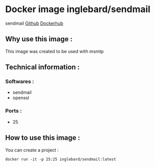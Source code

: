 # Docker image inglebard/sendmail
sendmail
[Github](https://github.com/Inglebard/dockerfiles/tree/sendmail)
[Dockerhub](https://hub.docker.com/r/inglebard/sendmail)

## Why use this image :

This image was created to be used with msmtp

## Technical information :

### Softwares :
* sendmail
* openssl

### Ports :
* 25


## How to use this image :

You can create a project :
```
docker run -it -p 25:25 inglebard/sendmail:latest
```
